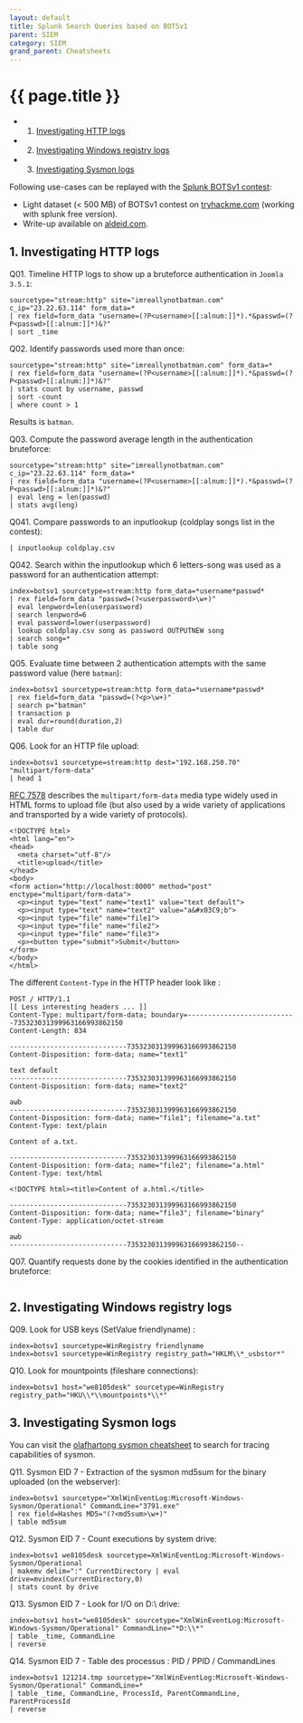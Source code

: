 ```yaml
---
layout: default
title: Splunk Search Queries based on BOTSv1
parent: SIEM
category: SIEM
grand_parent: Cheatsheets
---
```

# {{ page.title }}
<!-- vscode-markdown-toc -->
* 1. [Investigating HTTP logs](#InvestigatingHTTPlogs)
* 2. [Investigating Windows registry logs](#InvestigatingWindowsregistrylogs)
* 3. [Investigating Sysmon logs](#InvestigatingSysmonlogs)

<!-- vscode-markdown-toc-config
	numbering=true
	autoSave=true
	/vscode-markdown-toc-config -->
<!-- /vscode-markdown-toc -->

Following use-cases can be replayed with the [Splunk BOTSv1 contest](https://github.com/splunk/botsv1):
- Light dataset (< 500 MB) of BOTSv1 contest on [tryhackme.com](https://tryhackme.com/room/bpsplunk) (working with splunk free version).
- Write-up available on [aldeid.com](https://www.aldeid.com/wiki/TryHackMe-BP-Splunk).

##  1. <a name='InvestigatingHTTPlogs'></a>Investigating HTTP logs 

Q01. Timeline HTTP logs to show up a bruteforce authentication in ```Joomla 3.5.1```:
```
sourcetype="stream:http" site="imreallynotbatman.com" c_ip="23.22.63.114" form_data=*
| rex field=form_data "username=(?P<username>[[:alnum:]]*).*&passwd=(?P<passwd>[[:alnum:]]*)&?"
| sort _time
```

Q02. Identify passwords used more than once:
```
sourcetype="stream:http" site="imreallynotbatman.com" form_data=*
| rex field=form_data "username=(?P<username>[[:alnum:]]*).*&passwd=(?P<passwd>[[:alnum:]]*)&?" 
| stats count by username, passwd
| sort -count
| where count > 1
```
Results is ```batman```.

Q03. Compute the password average length in the authentication bruteforce:
```
sourcetype="stream:http" site="imreallynotbatman.com" c_ip="23.22.63.114" form_data=*
| rex field=form_data "username=(?P<username>[[:alnum:]]*).*&passwd=(?P<passwd>[[:alnum:]]*)&?" 
| eval leng = len(passwd)
| stats avg(leng)
```

Q041. Compare passwords to an inputlookup (coldplay songs list in the contest): 
```
| inputlookup coldplay.csv
```

Q042. Search within the inputlookup which 6 letters-song was used as a password for an authentication attempt:
```
index=botsv1 sourcetype=stream:http form_data=*username*passwd*
| rex field=form_data "passwd=(?<userpassword>\w+)"
| eval lenpword=len(userpassword)
| search lenpword=6
| eval password=lower(userpassword)
| lookup coldplay.csv song as password OUTPUTNEW song
| search song=*
| table song
```

Q05. Evaluate time between 2 authentication attempts with the same password value (here ```batman```):
```
index=botsv1 sourcetype=stream:http form_data=*username*passwd* 
| rex field=form_data "passwd=(?<p>\w+)" 
| search p="batman" 
| transaction p
| eval dur=round(duration,2)
| table dur
```

Q06. Look for an HTTP file upload:

```
index=botsv1 sourcetype=stream:http dest="192.168.250.70" "multipart/form-data" 
| head 1
```

[RFC 7578](https://tools.ietf.org/html/rfc7578) describes the ```multipart/form-data``` media type
widely used in HTML forms to upload file (but also used by a wide variety of applications and transported by a
   wide variety of protocols).

```
<!DOCTYPE html>
<html lang="en">
<head>
  <meta charset="utf-8"/>
  <title>upload</title>
</head>
<body>
<form action="http://localhost:8000" method="post" enctype="multipart/form-data">
  <p><input type="text" name="text1" value="text default">
  <p><input type="text" name="text2" value="a&#x03C9;b">
  <p><input type="file" name="file1">
  <p><input type="file" name="file2">
  <p><input type="file" name="file3">
  <p><button type="submit">Submit</button>
</form>
</body>
</html>
```

The different ```Content-Type``` in the HTTP header look like :
```
POST / HTTP/1.1
[[ Less interesting headers ... ]]
Content-Type: multipart/form-data; boundary=---------------------------735323031399963166993862150
Content-Length: 834

-----------------------------735323031399963166993862150
Content-Disposition: form-data; name="text1"

text default
-----------------------------735323031399963166993862150
Content-Disposition: form-data; name="text2"

aωb
-----------------------------735323031399963166993862150
Content-Disposition: form-data; name="file1"; filename="a.txt"
Content-Type: text/plain

Content of a.txt.

-----------------------------735323031399963166993862150
Content-Disposition: form-data; name="file2"; filename="a.html"
Content-Type: text/html

<!DOCTYPE html><title>Content of a.html.</title>

-----------------------------735323031399963166993862150
Content-Disposition: form-data; name="file3"; filename="binary"
Content-Type: application/octet-stream

aωb
-----------------------------735323031399963166993862150--
```

Q07. Quantify requests done by the cookies identified in the authentication bruteforce:
```
```

##  2. <a name='InvestigatingWindowsregistrylogs'></a>Investigating Windows registry logs 

Q09. Look for USB keys (SetValue friendlyname) :
```
index=botsv1 sourcetype=WinRegistry friendlyname
index=botsv1 sourcetype=WinRegistry registry_path="HKLM\\*_usbstor*"
```

Q10. Look for mountpoints (fileshare connections):
```
index=botsv1 host="we8105desk" sourcetype=WinRegistry registry_path="HKU\\*\\mountpoints*\\*"
```

##  3. <a name='InvestigatingSysmonlogs'></a>Investigating Sysmon logs 

You can visit the [olafhartong sysmon cheatsheet](https://github.com/olafhartong/sysmon-cheatsheet/blob/master/Sysmon-Cheatsheet.pdf) to search for tracing capabilities of sysmon.

Q11. Sysmon EID 7 - Extraction of the sysmon md5sum for the binary uploaded (on the webserver): 
```
index=botsv1 sourcetype="XmlWinEventLog:Microsoft-Windows-Sysmon/Operational" CommandLine="3791.exe"
| rex field=Hashes MD5="(?<md5sum>\w+)" 
| table md5sum
```

Q12. Sysmon EID 7 - Count executions by system drive:
```
index=botsv1 we8105desk sourcetype=XmlWinEventLog:Microsoft-Windows-Sysmon/Operational 
| makemv delim=":" CurrentDirectory | eval drive=mvindex(CurrentDirectory,0) 
| stats count by drive
```

Q13. Sysmon EID 7 - Look for I/O on D:\ drive:
```
index=botsv1 host="we8105desk" sourcetype="XmlWinEventLog:Microsoft-Windows-Sysmon/Operational" CommandLine="*D:\\*" 
| table _time, CommandLine 
| reverse
```

Q14. Sysmon EID 7 - Table des processus : PID / PPID / CommandLines
```
index=botsv1 121214.tmp sourcetype="XmlWinEventLog:Microsoft-Windows-Sysmon/Operational" CommandLine=*
| table _time, CommandLine, ProcessId, ParentCommandLine, ParentProcessId 
| reverse
```
